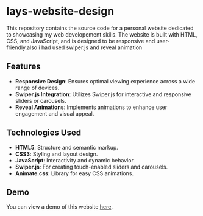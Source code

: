 # lays-website-design
This repository contains the source code for a personal website dedicated to showcasing my web developement skills. The website is built with HTML, CSS, and JavaScript, and is designed to be responsive and user-friendly.also i had used swiper.js and reveal animation


## Features

- **Responsive Design**: Ensures optimal viewing experience across a wide range of devices.
- **Swiper.js Integration**: Utilizes Swiper.js for interactive and responsive sliders or carousels.
- **Reveal Animations**: Implements animations to enhance user engagement and visual appeal.

## Technologies Used

- **HTML5**: Structure and semantic markup.
- **CSS3**: Styling and layout design.
- **JavaScript**: Interactivity and dynamic behavior.
- **Swiper.js**: For creating touch-enabled sliders and carousels.
- **Animate.css**: Library for easy CSS animations.

## Demo

You can view a demo of this website [here](https://your-demo-url.com).
